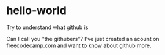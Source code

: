# hello-world
Try to understand what github is

Can I call you "the githubers"? I've just created an acount on freecodecamp.com and want to know about github more.
